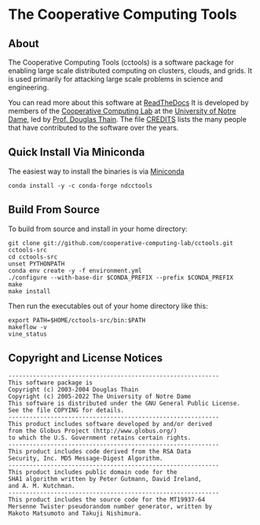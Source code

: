 # The Cooperative Computing Tools

## About

The Cooperative Computing Tools (cctools) is a software
package for enabling large scale distributed computing
on clusters, clouds, and grids.  It is used primarily for
attacking large scale problems in science and engineering.

You can read more about this software at [ReadTheDocs](https://cctools.readthedocs.io)
It is developed by members of the [Cooperative Computing Lab](https://ccl.cse.nd.edu)
at the [University of Notre Dame](https://www.nd.edu),
led by [Prof. Douglas Thain](https://dthain.github.io).
The file [CREDITS](CREDITS) lists the many people that have contributed to the software over the years.

## Quick Install Via Miniconda

The easiest way to install the binaries is via [Miniconda](https://docs.conda.io/en/latest/miniconda.html)
```
conda install -y -c conda-forge ndcctools
```

## Build From Source

To build from source and install in your home directory:

```
git clone git://github.com/cooperative-computing-lab/cctools.git cctools-src
cd cctools-src
unset PYTHONPATH
conda env create -y -f environment.yml
./configure --with-base-dir $CONDA_PREFIX --prefix $CONDA_PREFIX
make
make install
```

Then run the executables out of your home directory like this:
```
export PATH=$HOME/cctools-src/bin:$PATH
makeflow -v
vine_status
```

## Copyright and License Notices

```
------------------------------------------------------------
This software package is
Copyright (c) 2003-2004 Douglas Thain
Copyright (c) 2005-2022 The University of Notre Dame
This software is distributed under the GNU General Public License.
See the file COPYING for details.
------------------------------------------------------------
This product includes software developed by and/or derived
from the Globus Project (http://www.globus.org/)
to which the U.S. Government retains certain rights.
------------------------------------------------------------
This product includes code derived from the RSA Data
Security, Inc. MD5 Message-Digest Algorithm.
------------------------------------------------------------
This product includes public domain code for the
SHA1 algorithm written by Peter Gutmann, David Ireland,
and A. M. Kutchman.
------------------------------------------------------------
This product includes the source code for the MT19937-64
Mersenne Twister pseudorandom number generator, written by 
Makoto Matsumoto and Takuji Nishimura.
```


